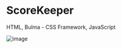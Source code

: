 # ScoreKeeper
HTML, Bulma - CSS Framework, JavaScript

![image](https://user-images.githubusercontent.com/101259596/178141178-bc2f8186-045b-4f2b-9af5-556a24230180.png)
